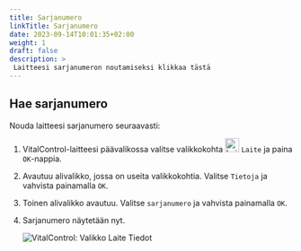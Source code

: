 ```yaml
---
title: Sarjanumero
linkTitle: Sarjanumero
date: 2023-09-14T10:01:35+02:00
weight: 1
draft: false
description: >
 Laitteesi sarjanumeron noutamiseksi klikkaa tästä
---
```

## Hae sarjanumero

Nouda laitteesi sarjanumero seuraavasti:

1. VitalControl-laitteesi päävalikossa valitse valikkokohta <img src="/icons/device.svg" width="25" align="bottom" alt="Laite" />  `Laite` ja paina `OK`-nappia.

2. Avautuu alivalikko, jossa on useita valikkokohtia. Valitse `Tietoja` ja vahvista painamalla `OK`.

3. Toinen alivalikko avautuu. Valitse `sarjanumero` ja vahvista painamalla `OK`.

4. Sarjanumero näytetään nyt.

   ![VitalControl: Valikko Laite Tiedot](../images/serialnumber.png "Hae sarjanumero")
